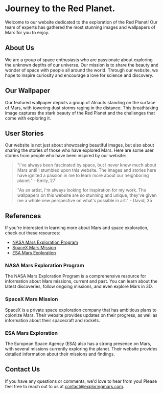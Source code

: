<!--
Write me content for website with wallpaper which alt text is:

"A group of AInauts standing on the surface of a red planet, with towering dust storms raging in the distance."

The name/title of the page should not be 1:1 copy of the alt text but rather a real content of the website which is using this wallpaper.

- Use markdown format
- Start with the heading
- The content should look like a real website
- Include real sections like references, contact, user stories, etc. use things relevant to the page purpose.
- Feel free to use structure like headings, bullets, numbering, blockquotes, paragraphs, horizontal lines, etc.
- You can use formatting like bold or _italic_
- You can include UTF-8 emojis
- Links should be only #hash anchors (and you can refer to the document itself)
- Do not include images
-->

<!--font:Montserrat-->

# Journey to the Red Planet.

Welcome to our website dedicated to the exploration of the Red Planet! Our team of experts has gathered the most stunning images and wallpapers of Mars for you to enjoy.

## About Us

We are a group of space enthusiasts who are passionate about exploring the unknown depths of our universe. Our mission is to share the beauty and wonder of space with people all around the world. Through our website, we hope to inspire curiosity and encourage a love for science and discovery.

## Our Wallpaper

Our featured wallpaper depicts a group of AInauts standing on the surface of Mars, with towering dust storms raging in the distance. This breathtaking image captures the stark beauty of the Red Planet and the challenges that come with exploring it.

## User Stories

Our website is not just about showcasing beautiful images, but also about sharing the stories of those who have explored Mars. Here are some user stories from people who have been inspired by our website:

> "I've always been fascinated by space, but I never knew much about Mars until I stumbled upon this website. The images and stories here have ignited a passion in me to learn more about our neighboring planet." - Emily, 27

> "As an artist, I'm always looking for inspiration for my work. The wallpapers on this website are so stunning and unique, they've given me a whole new perspective on what's possible in art." - David, 35

## References

If you're interested in learning more about Mars and space exploration, check out these resources:

-   [NASA Mars Exploration Program](#nasa-mars-exploration-program)
-   [SpaceX Mars Mission](#spacex-mars-mission)
-   [ESA Mars Exploration](#esa-mars-exploration)

### NASA Mars Exploration Program

The NASA Mars Exploration Program is a comprehensive resource for information about Mars missions, current and past. You can learn about the latest discoveries, follow ongoing missions, and even explore Mars in 3D.

### SpaceX Mars Mission

SpaceX is a private space exploration company that has ambitious plans to colonize Mars. Their website provides updates on their progress, as well as information about their spacecraft and rockets.

### ESA Mars Exploration

The European Space Agency (ESA) also has a strong presence on Mars, with several missions currently exploring the planet. Their website provides detailed information about their missions and findings.

## Contact Us

If you have any questions or comments, we'd love to hear from you! Please feel free to reach out to us at [contact@exploringmars.com](mailto:contact@exploringmars.com).
